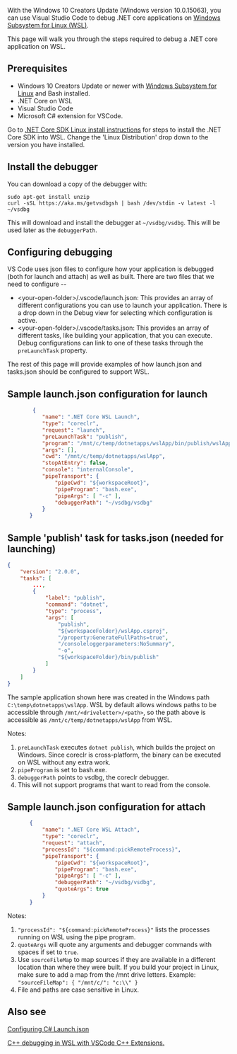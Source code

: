 With the Windows 10 Creators Update (Windows version 10.0.15063), you can use Visual Studio Code to debug .NET core applications on [Windows Subsystem for Linux (WSL)](https://msdn.microsoft.com/en-us/commandline/wsl/about).

This page will walk you through the steps required to debug a .NET core application on WSL.

## Prerequisites
* Windows 10 Creators Update or newer with [Windows Subsystem for Linux](https://msdn.microsoft.com/en-us/commandline/wsl/install_guide) and Bash installed.
* .NET Core on WSL
* Visual Studio Code
* Microsoft C# extension for VSCode.

Go to [.NET Core SDK Linux install instructions](https://dotnet.microsoft.com/learn/dotnet/hello-world-tutorial/install?initial-os=linux) for steps to install the .NET Core SDK into WSL. Change the 'Linux Distribution' drop down to the version you have installed.

## Install the debugger
You can download a copy of the debugger with:

```
sudo apt-get install unzip
curl -sSL https://aka.ms/getvsdbgsh | bash /dev/stdin -v latest -l ~/vsdbg
```

This will download and install the debugger at `~/vsdbg/vsdbg`. This will be used later as the `debuggerPath`.

## Configuring debugging

VS Code uses json files to configure how your application is debugged (both for launch and attach) as well as built. There are two files that we need to configure --
* \<your-open-folder\>/.vscode/launch.json: This provides an array of different configurations you can use to launch your application. There is a drop down in the Debug view for selecting which configuration is active.
* \<your-open-folder\>/.vscode/tasks.json: This provides an array of different tasks, like building your application, that you can execute. Debug configurations can link to one of these tasks through the `preLaunchTask` property.

The rest of this page will provide examples of how launch.json and tasks.json should be configured to support WSL.

## Sample launch.json configuration for launch

```json
        {
           "name": ".NET Core WSL Launch",
           "type": "coreclr",
           "request": "launch",
           "preLaunchTask": "publish",
           "program": "/mnt/c/temp/dotnetapps/wslApp/bin/publish/wslApp.dll",
           "args": [],
           "cwd": "/mnt/c/temp/dotnetapps/wslApp",
           "stopAtEntry": false,
           "console": "internalConsole",
           "pipeTransport": {
               "pipeCwd": "${workspaceRoot}",
               "pipeProgram": "bash.exe",
               "pipeArgs": [ "-c" ],
               "debuggerPath": "~/vsdbg/vsdbg"
           }
       }
```

## Sample 'publish' task for tasks.json (needed for launching)

```json
{
    "version": "2.0.0",
    "tasks": [
        ...,
        {
            "label": "publish",
            "command": "dotnet",
            "type": "process",
            "args": [
                "publish",
                "${workspaceFolder}/wslApp.csproj",
                "/property:GenerateFullPaths=true",
                "/consoleloggerparameters:NoSummary",
                "-o",
                "${workspaceFolder}/bin/publish"
            ]
        }
    ]
}
```

The sample application shown here was created in the Windows path `C:\temp\dotnetapps\wslApp`. WSL by default allows windows paths to be accessible through `/mnt/<driveletter>/<path>`, so the path above is accessible as `/mnt/c/temp/dotnetapps/wslApp` from WSL.

Notes:
1. `preLaunchTask` executes ```dotnet publish```, which builds the project on Windows. Since coreclr is cross-platform, the binary can be executed on WSL without any extra work.
2. `pipeProgram` is set to bash.exe.
3. `debuggerPath` points to vsdbg, the coreclr debugger.
4. This will not support programs that want to read from the console.

## Sample launch.json configuration for attach

```json
       {
           "name": ".NET Core WSL Attach",
           "type": "coreclr",
           "request": "attach",
           "processId": "${command:pickRemoteProcess}",
           "pipeTransport": {
               "pipeCwd": "${workspaceRoot}",
               "pipeProgram": "bash.exe",
               "pipeArgs": [ "-c" ],
               "debuggerPath": "~/vsdbg/vsdbg",
               "quoteArgs": true
           }
       }
```
Notes:
1. `"processId": "${command:pickRemoteProcess}"` lists the processes running on WSL using the pipe program.
2. `quoteArgs` will quote any arguments and debugger commands with spaces if set to `true`.
3. Use `sourceFileMap` to map sources if they are available in a different location than where they were built. If you build your project in Linux, make sure to add a map from the /mnt drive letters. Example: `"sourceFileMap": { "/mnt/c/": "c:\\" }`
4. File and paths are case sensitive in Linux.

## Also see
[Configuring C# Launch.json](https://github.com/dotnet/vscode-csharp/blob/master/debugger-launchjson.md)

[C++ debugging in WSL with VSCode C++ Extensions.](https://github.com/Microsoft/vscode-cpptools/blob/master/Documentation/Debugger/gdb/Windows%20Subsystem%20for%20Linux.md)
